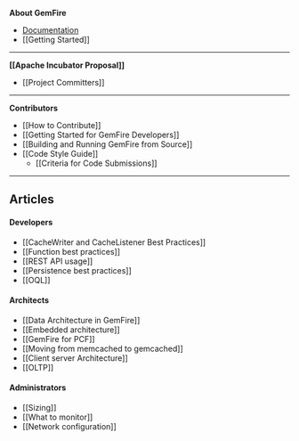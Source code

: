 **About GemFire**
* [Documentation](http://gemfire.docs.pivotal.io)
* [[Getting Started]]

***
**[[Apache Incubator Proposal]]**
* [[Project Committers]]

***
**Contributors**
* [[How to Contribute]]
* [[Getting Started for GemFire Developers]]
* [[Building and Running GemFire from Source]]
* [[Code Style Guide]]
  * [[Criteria for Code Submissions]]

***
## **Articles**
#### Developers
* [[CacheWriter and CacheListener Best Practices]]
* [[Function best practices]]
* [[REST API usage]]
* [[Persistence best practices]]
* [[OQL]]
#### Architects
* [[Data Architecture in GemFire]]
* [[Embedded architecture]]
* [[GemFire for PCF]]
* [[Moving from memcached to gemcached]]
* [[Client server Architecture]]
* [[OLTP]]
#### Administrators
* [[Sizing]]
* [[What to monitor]]
* [[Network configuration]]


